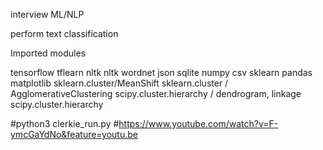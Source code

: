 interview ML/NLP

perform text classification

Imported modules

tensorflow
tflearn
nltk
nltk wordnet
json
sqlite
numpy
csv
sklearn
pandas
matplotlib
sklearn.cluster/MeanShift
sklearn.cluster / AgglomerativeClustering
scipy.cluster.hierarchy / dendrogram, linkage
scipy.cluster.hierarchy


#python3 clerkie_run.py
#https://www.youtube.com/watch?v=F-ymcGaYdNo&feature=youtu.be
